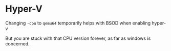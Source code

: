# Hyper-V

Changing `-cpu` to `qemu64` temporarily helps with BSOD when enabling hyper-v

But you are stuck with that CPU version forever, as far as windows is concerned.
